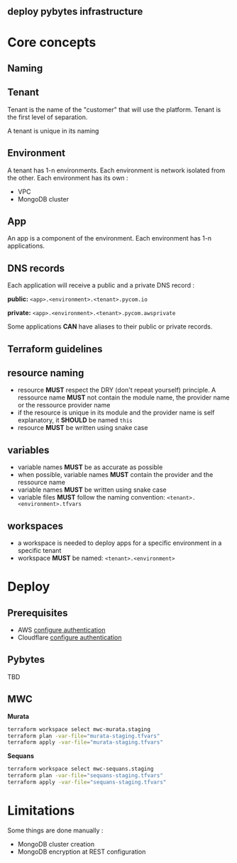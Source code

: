 __deploy pybytes infrastructure__
---
# Core concepts
## Naming
## Tenant
Tenant is the name of the "customer" that will use the platform. Tenant is the first level of separation.

A tenant is unique in its naming
## Environment
A tenant has 1-n environments. Each environment is network isolated from the other.
Each environment has its own :
- VPC
- MongoDB cluster
## App
An app is a component of the environment. Each environment has 1-n applications.
## DNS records
Each application will receive a public and a private DNS record :

__public:__
`<app>.<environment>.<tenant>.pycom.io`

__private:__
`<app>.<environment>.<tenant>.pycom.awsprivate`

Some applications __CAN__ have aliases to their public or private records.

## Terraform guidelines
## resource naming

* resource __MUST__ respect the DRY (don't repeat yourself) principle. A ressource name __MUST__ not contain the module name, the provider name or the ressource provider name
* if the resource is unique in its module and the provider name is self explanatory, it __SHOULD__ be named `this`
* resource __MUST__ be written using snake case

## variables
* variable names __MUST__ be as accurate as possible
* when possible, variable names __MUST__ contain the provider and the ressource name
* variable names __MUST__ be written using snake case
* variable files __MUST__ follow the naming convention: `<tenant>.<environment>.tfvars`

## workspaces
* a workspace is needed to deploy apps for a specific environment in a specific tenant
* workspace __MUST__ be named: `<tenant>.<environment>`


# Deploy
## Prerequisites
* AWS [configure authentication](https://registry.terraform.io/providers/hashicorp/aws/latest/docs#authentication)
* Cloudflare [configure authentication](https://registry.terraform.io/providers/cloudflare/cloudflare/latest/docs#argument-reference)
## Pybytes
TBD
## MWC
__Murata__

```bash
terraform workspace select mwc-murata.staging
terraform plan -var-file="murata-staging.tfvars"
terraform apply -var-file="murata-staging.tfvars"
```

__Sequans__

```bash
terraform workspace select mwc-sequans.staging
terraform plan -var-file="sequans-staging.tfvars"
terraform apply -var-file="sequans-staging.tfvars"
```

# Limitations
Some things are done manually :
* MongoDB cluster creation
* MongoDB encryption at REST configuration
